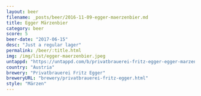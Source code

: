 ```yaml
---
layout: beer
filename: _posts/beer/2016-11-09-egger-maerzenbier.md
title: Egger Märzenbier
category: beer
score: 5
beer-date: "2017-06-15"
desc: "Just a regular lager"
permalink: /beer/:title.html
img: /img/list/egger-maerzenbier.jpeg
untappd: "https://untappd.com/b/privatbrauerei-fritz-egger-egger-marzenbier/84114"
country: "Austria"
brewery: "Privatbrauerei Fritz Egger"
breweryURL: "brewery/privatbrauerei-fritz-egger.html"
style: "Märzen"
---
```

